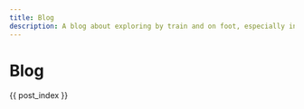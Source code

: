 ```yaml
---
title: Blog
description: A blog about exploring by train and on foot, especially in Málaga province
---
```


# Blog 
<div>
{{ post_index }}
</div>